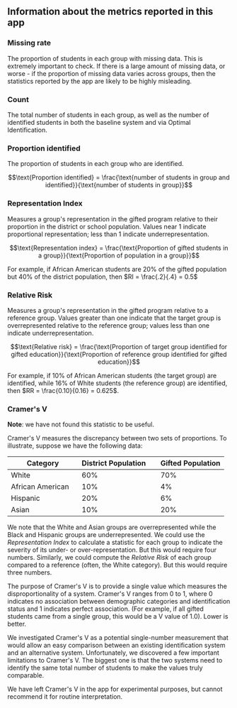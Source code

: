 
## Information about the metrics reported in this app

### Missing rate

The proportion of students in each group with missing data. This is extremely important to check. If there is a large amount of missing data, or worse - if the proportion of missing data varies across groups, then the statistics reported by the app are likely to be highly misleading.

### Count

The total number of students in each group, as well as the number of identified students in both the baseline system and via Optimal Identification.

### Proportion identified 

The proportion of students in each group who are identified.

$$\text{Proportion identified} = \frac{\text{number of students in group and identified}}{\text{number of students in group}}$$

### Representation Index

Measures a group's representation in the gifted program relative to their proportion in the district or school population. Values near 1 indicate proportional representation; less than 1 indicate underrepresentation.

$$\text{Representation index} = \frac{\text{Proportion of gifted students in a group}}{\text{Proportion of population in a group}}$$

For example, if African American students are 20% of the gifted population but 40% of the district population, then $RI = \frac{.2}{.4} = 0.5$

### Relative Risk 

Measures a group's representation in the gifted program relative to a reference group. Values greater than one indicate that the target group is overrepresented relative to the reference group; values less than one indicate underrepresentation.

$$\text{Relative risk} = \frac{\text{Proportion of target group identified for gifted education}}{\text{Proportion of reference group identified for gifted education}}$$

For example, if 10% of African American students (the target group) are identified, while 16% of White students (the reference group) are identified, then $RR = \frac{0.10}{0.16} = 0.625$.

### Cramer's V 

**Note**: we have not found this statistic to be useful.

Cramer's V measures the discrepancy between two sets of proportions. To illustrate, suppose we have the following data:

| Category         	| District Population &nbsp; &nbsp; 	| Gifted Population 	|
|------------------	|---------------------	|-------------------	|
| White            	| 60%                 	| 70%               	|
| African American&nbsp; &nbsp;	| 10%                 	| 4%                	|
| Hispanic         	| 20%                 	| 6%                	|
| Asian            	| 10%                 	| 20%               	|


We note that the White and Asian groups are overrepresented while the Black and Hispanic groups are underrepresented. We could use the *Representation Index* to calculate a statistic for each group to indicate the severity of its under- or over-representation. But this would require four numbers. Similarly, we could compute the *Relative Risk* of each group compared to a reference (often, the White category). But this would require three numbers.

The purpose of Cramer's V is to provide a single value which measures the disproportionality of a system. Cramer's V ranges from 0 to 1, where 0 indicates no association between demographic categories and identification status and 1 indicates perfect association. (For example, if all gifted students came from a single group, this would be a V value of 1.0). Lower is better.

We investigated Cramer's V as a potential single-number measurement that would allow an easy comparison between an existing identification system and an alternative system. Unfortunately, we discovered a few important limitations to Cramer's V. The biggest one is that the two systems need to identify the same total number of students to make the values truly comparable.

We have left Cramer's V in the app for experimental purposes, but cannot recommend it for routine  interpretation. 

